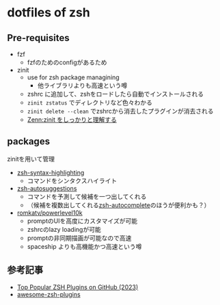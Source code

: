 # dotfiles of zsh

## Pre-requisites 
- fzf
  - fzfのためのconfigがあるため
- zinit
  - use for zsh package managining
    - 他ライブラリよりも高速という噂
  - zshrc に追加して、zshをロードしたら自動でインストールされる
  - `zinit zstatus` でディレクトリなど色々わかる
  - `zinit delete --clean` でzshrcから消去したプラグインが消去される
  - [Zenn:zinit をしっかりと理解する](https://zenn.dev/xeres/articles/2021-05-05-understanding-zinit-syntax)

## packages
zinitを用いて管理
- [zsh-syntax-highlighting](https://github.com/zsh-users/zsh-syntax-highlighting)
  - コマンドをシンタクスハイライト
- [zsh-autosuggestions](https://github.com/zsh-users/zsh-autosuggestions)
  - コマンドを予測して候補を一つ出してくれる
  - （候補を複数出してくれる[zsh-autocomplete](https://github.com/marlonrichert/zsh-autocomplete)のほうが便利かも？）
- [romkatv/powerlevel10k](https://github.com/romkatv/powerlevel10k#homebrew)
  - promptのUIを高度にカスタマイズが可能
  - zshrcのlazy loadingが可能
  - promptの非同期描画が可能なので高速
  - spaceship よりも高機能かつ高速という噂

## 参考記事
- [Top Popular ZSH Plugins on GitHub (2023)](https://safjan.com/top-popular-zsh-plugins-on-github-2023/)
- [awesome-zsh-plugins](https://github.com/unixorn/awesome-zsh-plugins)
